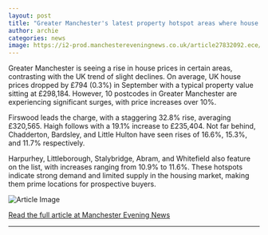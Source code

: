 ```yaml
---
layout: post
title: "Greater Manchester's latest property hotspot areas where house prices are soaring"
author: archie
categories: news
image: https://i2-prod.manchestereveningnews.co.uk/article27832092.ece/ALTERNATES/s1200/3_151222mosslane2.jpg
---
```

Greater Manchester is seeing a rise in house prices in certain areas, contrasting with the UK trend of slight declines. On average, UK house prices dropped by £794 (0.3%) in September with a typical property value sitting at £298,184. However, 10 postcodes in Greater Manchester are experiencing significant surges, with price increases over 10%. 

Firswood leads the charge, with a staggering 32.8% rise, averaging £320,565. Haigh follows with a 19.1% increase to £235,404. Not far behind, Chadderton, Bardsley, and Little Hulton have seen rises of 16.6%, 15.3%, and 11.7% respectively. 

Harpurhey, Littleborough, Stalybridge, Abram, and Whitefield also feature on the list, with increases ranging from 10.9% to 11.6%. These hotspots indicate strong demand and limited supply in the housing market, making them prime locations for prospective buyers.

![Article Image](https://i2-prod.manchestereveningnews.co.uk/article27832092.ece/ALTERNATES/s1200/3_151222mosslane2.jpg)

[Read the full article at Manchester Evening News](https://www.manchestereveningnews.co.uk/news/greater-manchester-news/greater-manchesters-latest-property-hotspot-32641021)

---
